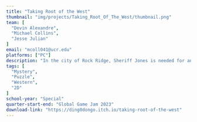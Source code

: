 ```yaml
---
title: "Taking Root of the West"
thumbnail: "img/projects/Taking_Root_Of_The_West/thumbnail.png"
team: [
  "Devin Alexandre",
  "Michael Collins",
  "Jesse Julian"
]
email: "mcoll041@ucr.edu"
platforms: ["PC"]
description: "In the city of Rock Ridge, Sheriff Jones is needed for an investigation on the bank heist that occurred yesterday. All suspects have statements to where they were and some information that can be important. However, one of the individuals is guilty and must be caught. Find out who the thief is to root yourself into the city's history! Controls: WASD/Arrow Keys for movements; E to interact Hint: find out which character doesn't have an alibi that lines up with the others."
tags: [
  "Mystery",
  "Puzzle",
  "Western",
  "2D"
]
school-year: "Special"
quarter-start-end: "Global Game Jam 2023"
download-link: "https://ding0dongo.itch.io/taking-root-of-the-west"
---
```

